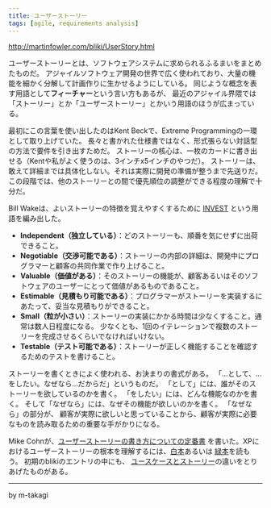 ```yaml
---
title: ユーザーストーリー
tags: [agile, requirements analysis]
---
```


http://martinfowler.com/bliki/UserStory.html

ユーザーストーリーとは、ソフトウェアシステムに求められるふるまいをまとめたものだ。
アジャイルソフトウェア開発の世界で広く使われており、大量の機能を細かく分解して計画作りに生かせるようにしている。
同じような概念を表す用語として**フィーチャー**という言い方もあるが、
最近のアジャイル界隈では「ストーリー」とか「ユーザーストーリー」とかいう用語のほうが広まっている。

最初にこの言葉を使い出したのはKent Beckで、Extreme Programmingの一環として取り上げていた。
長々と書かれた仕様書ではなく、形式張らない対話型の方法で要件を引き出すためだ。
ストーリーの核心は、一枚のカードに書き出せる（Kentや私がよく使うのは、3インチx5インチのやつだ）。
ストーリーは、敢えて詳細までは具体化しない。それは実際に開発の準備が整うまで先送りだ。
この段階では、他のストーリーとの間で優先順位の調整ができる程度の理解で十分だ。

Bill Wakeは、よいストーリーの特徴を覚えやすくするために
[INVEST](http://xp123.com/articles/invest-in-good-stories-and-smart-tasks/)
という用語を編み出した。

 * **Independent（独立している）**：どのストーリーも、順番を気にせずに出荷できること。
 * **Negotiable（交渉可能である）**：ストーリーの内部の詳細は、開発中にプログラマーと顧客の共同作業で作り上げること。
 * **Valuable（価値がある）**：そのストーリーの機能が、顧客あるいはそのソフトウェアのユーザーにとって価値があるものであること。
 * **Estimable（見積もり可能である）**：プログラマーがストーリーを実装するにあたって、妥当な見積もりができること。
 * **Small（粒が小さい）**：ストーリーの実装にかかる時間は少なくすること。通常は数人日程度になる。
 少なくとも、1回のイテレーションで複数のストーリーを完成させるくらいでなければいけない。
 * **Testable（テスト可能である）**：ストーリーが正しく機能することを確認するためのテストを書けること。

ストーリーを書くときによく使われる、お決まりの書式がある。
「...として、...をしたい。なぜなら...だからだ」というものだ。
「として」には、誰がそのストーリーを欲しているのかを書く。
「をしたい」には、どんな機能なのかを書く。
そして「なぜなら」には、なぜその機能が欲しいのかを書く。
「なぜなら」の部分が、
顧客が実際に欲しいと思っていることから、顧客が実際に必要なものを読み取るための重要な手がかりになる。

Mike Cohnが、[ユーザーストーリーの書き方についての定番書](http://www.amazon.com/gp/product/0321205685)
を書いた。XPにおけるユーザーストーリーの根本を理解するには、[白本](http://www.amazon.com/gp/product/0321278658)あるいは
[緑本](http://martinfowler.com/books/pxp.html)を読もう。
初期のblikiのエントリの中にも、
[ユースケースとストーリー](/UseCasesAndStories)の違いをとりあげたものがある。

----

by m-takagi
